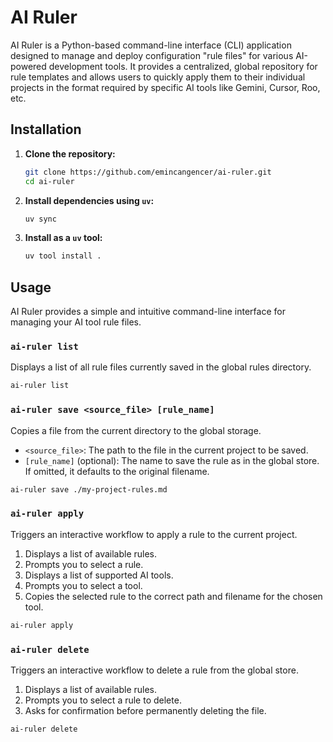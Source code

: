# AI Ruler

AI Ruler is a Python-based command-line interface (CLI) application designed to manage and deploy configuration "rule files" for various AI-powered development tools. It provides a centralized, global repository for rule templates and allows users to quickly apply them to their individual projects in the format required by specific AI tools like Gemini, Cursor, Roo, etc.

## Installation

1.  **Clone the repository:**

    ```bash
    git clone https://github.com/emincangencer/ai-ruler.git
    cd ai-ruler
    ```

2.  **Install dependencies using `uv`:**

    ```bash
    uv sync
    ```

3.  **Install as a `uv` tool:**

    ```bash
    uv tool install .
    ```

## Usage

AI Ruler provides a simple and intuitive command-line interface for managing your AI tool rule files.

### `ai-ruler list`

Displays a list of all rule files currently saved in the global rules directory.

```bash
ai-ruler list
```

### `ai-ruler save <source_file> [rule_name]`

Copies a file from the current directory to the global storage.

-   `<source_file>`: The path to the file in the current project to be saved.
-   `[rule_name]` (optional): The name to save the rule as in the global store. If omitted, it defaults to the original filename.

```bash
ai-ruler save ./my-project-rules.md
```

### `ai-ruler apply`

Triggers an interactive workflow to apply a rule to the current project.

1.  Displays a list of available rules.
2.  Prompts you to select a rule.
3.  Displays a list of supported AI tools.
4.  Prompts you to select a tool.
5.  Copies the selected rule to the correct path and filename for the chosen tool.

```bash
ai-ruler apply
```

### `ai-ruler delete`

Triggers an interactive workflow to delete a rule from the global store.

1.  Displays a list of available rules.
2.  Prompts you to select a rule to delete.
3.  Asks for confirmation before permanently deleting the file.

```bash
ai-ruler delete
```
